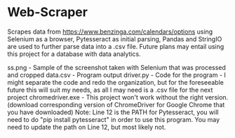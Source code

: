 # Web-Scraper
Scrapes data from https://www.benzinga.com/calendars/options using Selenium as a browser, Pytesseract as initial parsing, Pandas and StringIO are used to further parse data into a .csv file. Future plans may entail using this project for a database with data analytics.


ss.png - Sample of the screenshot taken with Selenium that was processed and cropped
data.csv - Program output
driver.py - Code for the program - I might separate the code and redo the organization, but for the foreseeable future this will suit my needs, as all I may need is a .csv file for the next project
chromedriver.exe - This project won't work without the right version. (download corresponding version of ChromeDriver for Google Chrome that you have downloaded)
Note: Line 12 is the PATH for Pytesseract, you will need to do "pip install pytesseract" in order to use this program. You may need to update the path on Line 12, but most likely not.
